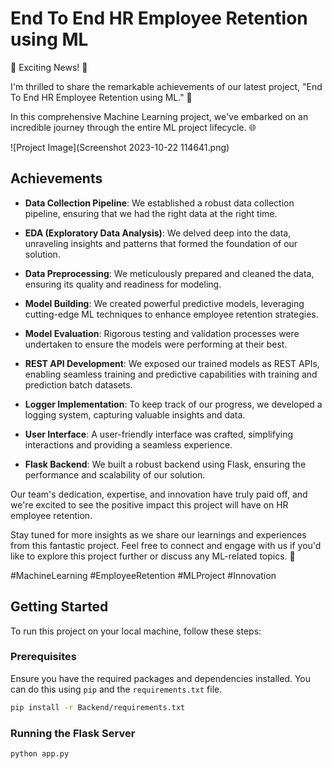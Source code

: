 # End To End HR Employee Retention using ML

🚀 Exciting News! 🚀

I'm thrilled to share the remarkable achievements of our latest project, "End To End HR Employee Retention using ML." 🌟

In this comprehensive Machine Learning project, we've embarked on an incredible journey through the entire ML project lifecycle. 🌐

![Project Image](Screenshot 2023-10-22 114641.png)

## Achievements

- **Data Collection Pipeline**: We established a robust data collection pipeline, ensuring that we had the right data at the right time.

- **EDA (Exploratory Data Analysis)**: We delved deep into the data, unraveling insights and patterns that formed the foundation of our solution.

- **Data Preprocessing**: We meticulously prepared and cleaned the data, ensuring its quality and readiness for modeling.

- **Model Building**: We created powerful predictive models, leveraging cutting-edge ML techniques to enhance employee retention strategies.

- **Model Evaluation**: Rigorous testing and validation processes were undertaken to ensure the models were performing at their best.

- **REST API Development**: We exposed our trained models as REST APIs, enabling seamless training and predictive capabilities with training and prediction batch datasets.

- **Logger Implementation**: To keep track of our progress, we developed a logging system, capturing valuable insights and data.

- **User Interface**: A user-friendly interface was crafted, simplifying interactions and providing a seamless experience.

- **Flask Backend**: We built a robust backend using Flask, ensuring the performance and scalability of our solution.

Our team's dedication, expertise, and innovation have truly paid off, and we're excited to see the positive impact this project will have on HR employee retention.

Stay tuned for more insights as we share our learnings and experiences from this fantastic project. Feel free to connect and engage with us if you'd like to explore this project further or discuss any ML-related topics. 🤝

#MachineLearning #EmployeeRetention #MLProject #Innovation

## Getting Started

To run this project on your local machine, follow these steps:

### Prerequisites

Ensure you have the required packages and dependencies installed. You can do this using `pip` and the `requirements.txt` file.

```bash
pip install -r Backend/requirements.txt
```

### Running the Flask Server
```bash
python app.py
```

